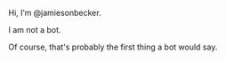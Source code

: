 Hi, I’m @jamiesonbecker.

I am not a bot.

Of course, that's probably the first thing a bot would say.

